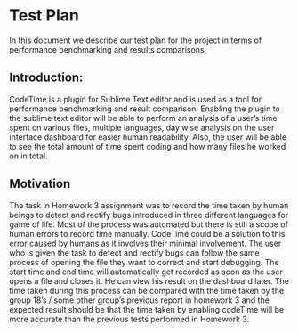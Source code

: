 # Test Plan

In this document we describe our test plan for the project in terms of performance benchmarking and results comparisons.

## Introduction:
CodeTime is a plugin for Sublime Text editor and is used as a tool for performance benchmarking and result comparison. Enabling the plugin to the sublime text editor will be able to perform an analysis of a user’s time spent on various files, multiple languages, day wise analysis on the user interface dashboard for easier human readability. Also, the user will be able to see the total amount of time spent coding and how many files he worked on in total. 

## Motivation

The task in Homework 3 assignment was to record the time taken by human beings to detect and rectify bugs introduced in three different languages for game of life. Most of the process was automated but there is still a scope of human errors to record time manually. CodeTime could be a solution to this error caused by humans as it involves their minimal involvement. The user who is given the task to detect and rectify bugs can follow the same process of opening the file they want to correct and start debugging. The start time and end time will automatically get recorded as soon as the user opens a file and closes it. He can view his result on the dashboard later. The time taken during this process can be compared with the time taken by the group 18’s / some other group’s previous report in homework 3 and the expected result should be that the time taken by enabling codeTime will be more accurate than the previous tests performed in Homework 3.  
